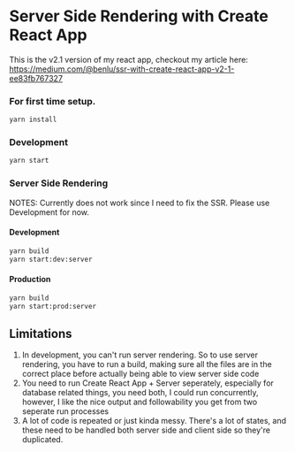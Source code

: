 Server Side Rendering with Create React App
===========================================

This is the v2.1 version of my react app, checkout my article here: 
https://medium.com/@benlu/ssr-with-create-react-app-v2-1-ee83fb767327

### For first time setup.
```bash
yarn install
```

### Development
```bash
yarn start
```

### Server Side Rendering
NOTES: Currently does not work since I need to fix the SSR. Please use Development for now.
#### Development
```bash
yarn build
yarn start:dev:server
```
#### Production
```bash
yarn build
yarn start:prod:server
```

Limitations
-----------
1. In development, you can't run server rendering. So to use server rendering, you have to run a build, making sure all the files are in the correct place before actually being able to view server side code
2. You need to run Create React App + Server seperately, especially for database related things, you need both, I could run concurrently, however, I like the nice output and followability you get from two seperate run processes
3. A lot of code is repeated or just kinda messy. There's a lot of states, and these need to be handled both server side and client side so they're duplicated.
